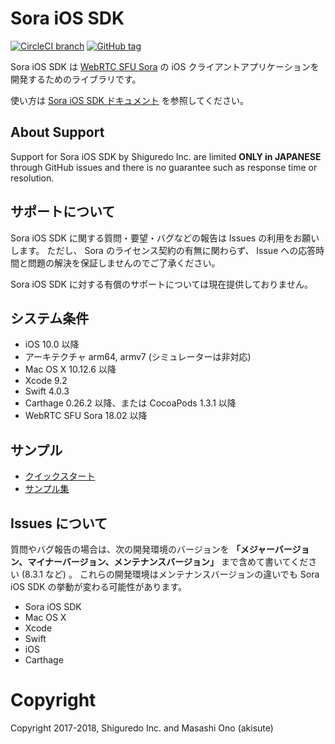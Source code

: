 # Sora iOS SDK

[![CircleCI branch](https://img.shields.io/circleci/project/github/shiguredo/sora-ios-sdk/develop.svg)](https://github.com/shiguredo/sora-ios-sdk) 
[![GitHub tag](https://img.shields.io/github/tag/shiguredo/sora-ios-sdk.svg)](https://github.com/shiguredo/sora-ios-sdk)

Sora iOS SDK は [WebRTC SFU Sora](https://sora.shiguredo.jp) の iOS クライアントアプリケーションを開発するためのライブラリです。

使い方は [Sora iOS SDK ドキュメント](https://sora.shiguredo.jp/ios-sdk-doc/) を参照してください。

## About Support

Support for Sora iOS SDK by Shiguredo Inc. are limited
**ONLY in JAPANESE** through GitHub issues and there is no guarantee such
as response time or resolution.

## サポートについて

Sora iOS SDK に関する質問・要望・バグなどの報告は Issues の利用をお願いします。
ただし、 Sora のライセンス契約の有無に関わらず、 Issue への応答時間と問題の解決を保証しませんのでご了承ください。

Sora iOS SDK に対する有償のサポートについては現在提供しておりません。

## システム条件

- iOS 10.0 以降
- アーキテクチャ arm64, armv7 (シミュレーターは非対応)
- Mac OS X 10.12.6 以降
- Xcode 9.2
- Swift 4.0.3
- Carthage 0.26.2 以降、または CocoaPods 1.3.1 以降
- WebRTC SFU Sora 18.02 以降

## サンプル

- [クイックスタート](https://github.com/shiguredo/sora-ios-sdk-quickstart)
- [サンプル集](https://github.com/shiguredo/sora-ios-sdk-samples)

## Issues について

質問やバグ報告の場合は、次の開発環境のバージョンを **「メジャーバージョン、マイナーバージョン、メンテナンスバージョン」** まで含めて書いてください (8.3.1 など) 。
これらの開発環境はメンテナンスバージョンの違いでも Sora iOS SDK の挙動が変わる可能性があります。

- Sora iOS SDK
- Mac OS X
- Xcode
- Swift
- iOS
- Carthage

# Copyright

Copyright 2017-2018, Shiguredo Inc. and Masashi Ono (akisute)
